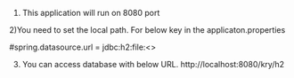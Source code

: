 1) This application will run on 8080 port

2)You need to set the local path. For below key in the applicaton.properties


  #spring.datasource.url = jdbc:h2:file:<<SET LOCAL PATH>>

3) You can access database with below URL.
http://localhost:8080/kry/h2

